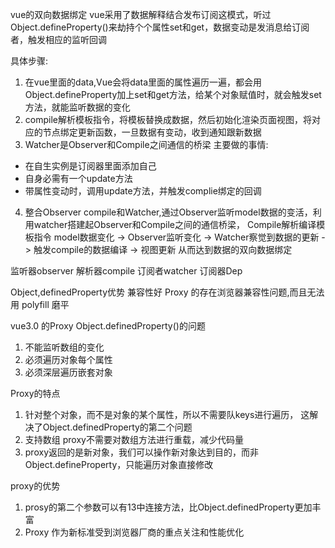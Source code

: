 vue的双向数据绑定
vue采用了数据解释结合发布订阅这模式，听过Object.defineProperty()来劫持个个属性set和get，数据变动是发消息给订阅者，触发相应的监听回调

具体步骤:
1. 在vue里面的data,Vue会将data里面的属性遍历一遍，都会用Object.defineProperty加上set和get方法，给某个对象赋值时，就会触发set方法，就能监听数据的变化
2. compile解析模板指令，将模板替换成数据，然后初始化渲染页面视图，将对应的节点绑定更新函数，一旦数据有变动，收到通知跟新数据
3. Watcher是Observer和Compile之间通信的桥梁
主要做的事情:
- 在自生实例是订阅器里面添加自己
- 自身必需有一个update方法
- 带属性变动时，调用update方法，并触发complie绑定的回调
4. 整合Observer compile和Watcher,通过Observer监听model数据的变活，利用watcher搭建起Observer和Compile之间的通信桥梁， Compile解析编译模板指令
model数据变化 -> Observer监听变化 -> Watcher察觉到数据的更新 -> 触发compile的数据编译 -> 视图更新
从而达到数据的双向数据绑定

监听器observer
解析器compile
订阅者watcher
订阅器Dep

Object,definedProperty优势
兼容性好
Proxy 的存在浏览器兼容性问题,而且无法用 polyfill 磨平

vue3.0 的Proxy
Object.definedProperty()的问题
1. 不能监听数组的变化
2. 必须遍历对象每个属性
3. 必须深层遍历嵌套对象

Proxy的特点
1. 针对整个对象，而不是对象的某个属性，所以不需要队keys进行遍历， 这解决了Object.definedProperty的第二个问题
2. 支持数组 proxy不需要对数组方法进行重载，减少代码量
3. proxy返回的是新对象，我们可以操作新对象达到目的，而非Object.defineProperty，只能遍历对象直接修改

proxy的优势
1. prosy的第二个参数可以有13中连接方法，比Object.definedProperty更加丰富
2. Proxy 作为新标准受到浏览器厂商的重点关注和性能优化
